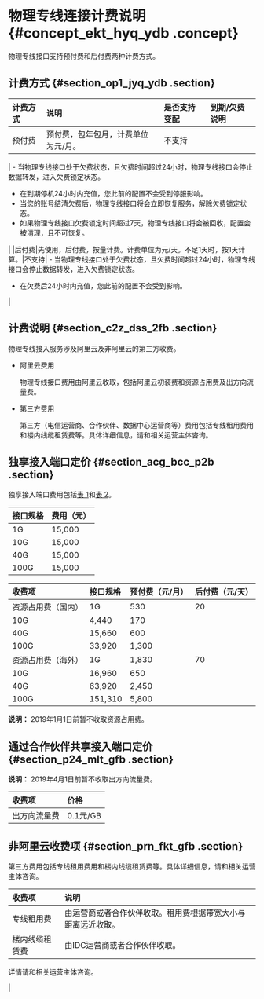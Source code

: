# 物理专线连接计费说明 {#concept_ekt_hyq_ydb .concept}

物理专线接口支持预付费和后付费两种计费方式。

## 计费方式 {#section_op1_jyq_ydb .section}

|计费方式|说明|是否支持变配|到期/欠费说明|
|:---|:-|:-----|:------|
|预付费|预付费，包年包月，计费单位为元/月。| 不支持

 | -   当物理专线接口处于欠费状态，且欠费时间超过24小时，物理专线接口会停止数据转发，进入欠费锁定状态。
-   在到期停机24小时内充值，您此前的配置不会受到停服影响。
-   当您的账号结清欠费后，物理专线接口将会立即恢复服务，解除欠费锁定状态。
-   如果物理专线接口欠费锁定时间超过7天，物理专线接口将会被回收，配置会被清理，且不可恢复。

 |
|后付费|先使用，后付费，按量计费。计费单位为元/天。不足1天时，按1天计算。|不支持| -   当物理专线接口处于欠费状态，且欠费时间超过24小时，物理专线接口会停止数据转发，进入欠费锁定状态。
-   在欠费后24小时内充值，您此前的配置不会受到影响。

 |

## 计费说明 {#section_c2z_dss_2fb .section}

物理专线接入服务涉及阿里云及非阿里云的第三方收费。

-   阿里云费用

    物理专线接口费用由阿里云收取，包括阿里云初装费和资源占用费及出方向流量费。

-   第三方费用

    第三方（电信运营商、合作伙伴、数据中心运营商等）费用包括专线租用费用和楼内线缆租赁费等。具体详细信息，请和相关运营主体咨询。


## 独享接入端口定价 {#section_acg_bcc_p2b .section}

独享接入端口费用包括[表 1](cn.zh-CN/产品定价/物理专线连接计费说明.md#table_p1x_rst_gfb)和[表 2](cn.zh-CN/产品定价/物理专线连接计费说明.md#table_awd_lmt_gfb)。

|接口规格|费用（元）|
|:---|:----|
|1G|15,000|
|10G|15,000|
|40G|15,000|
|100G|15,000|

|收费项|接口规格|预付费（元/月）|后付费（元/天）|
|:--|:---|--------|:-------|
|资源占用费（国内）|1G|530|20|
|10G|4,440|170|
|40G|15,660|600|
|100G|33,920|1,300|
|资源占用费（海外）|1G|1,830|70|
|10G|16,960|650|
|40G|63,920|2,450|
|100G|151,310|5,800|

**说明：** 2019年1月1日前暂不收取资源占用费。

## 通过合作伙伴共享接入端口定价 {#section_p24_mlt_gfb .section}

**说明：** 2019年4月1日前暂不收取出方向流量费。

|收费项|价格|
|:--|:-|
|出方向流量费|0.1元/GB|

## 非阿里云收费项 {#section_prn_fkt_gfb .section}

第三方费用包括专线租用费用和楼内线缆租赁费等。具体详细信息，请和相关运营主体咨询。

|收费项|说明|
|:--|:-|
|专线租用费|由运营商或者合作伙伴收取。租用费根据带宽大小与距离远近收取。|
|楼内线缆租赁费| 由IDC运营商或者合作伙伴收取。

 详情请和相关运营主体咨询。

 |

